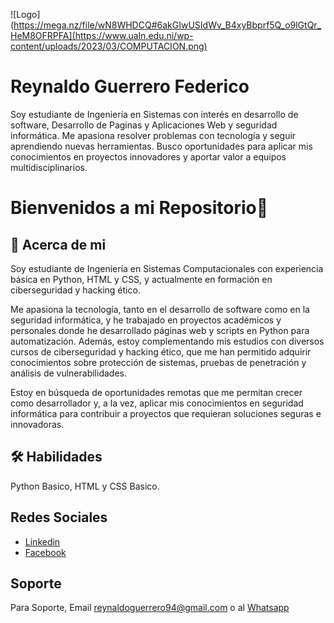
![Logo](https://mega.nz/file/wN8WHDCQ#6akGIwUSIdWv_B4xyBbprf5Q_o9lGtQr_HeM8OFRPFA](https://www.ualn.edu.ni/wp-content/uploads/2023/03/COMPUTACION.png)


# Reynaldo Guerrero Federico

Soy estudiante de Ingeniería en Sistemas con interés en desarrollo de software, Desarrollo de Paginas y Aplicaciones Web y seguridad informática. Me apasiona resolver problemas con tecnología y seguir aprendiendo nuevas herramientas. Busco oportunidades para aplicar mis conocimientos en proyectos innovadores y aportar valor a equipos multidisciplinarios.


# Bienvenidos a mi Repositorio👋


## 🚀 Acerca de mi 
Soy estudiante de Ingeniería en Sistemas Computacionales con experiencia básica en Python, HTML y CSS, y actualmente en formación en ciberseguridad y hacking ético.

Me apasiona la tecnología, tanto en el desarrollo de software como en la seguridad informática, y he trabajado en proyectos académicos y personales donde he desarrollado páginas web y scripts en Python para automatización. Además, estoy complementando mis estudios con diversos cursos de ciberseguridad y hacking ético, que me han permitido adquirir conocimientos sobre protección de sistemas, pruebas de penetración y análisis de vulnerabilidades.

Estoy en búsqueda de oportunidades remotas que me permitan crecer como desarrollador y, a la vez, aplicar mis conocimientos en seguridad informática para contribuir a proyectos que requieran soluciones seguras e innovadoras.


## 🛠 Habilidades
Python Basico, HTML y CSS Basico.


## Redes Sociales

 - [Linkedin](https://www.linkedin.com/in/reynaldo-guerrero-federico-6675851ba)
 - [Facebook](https://www.facebook.com/profile.php?id=100067391201250)



## Soporte

Para Soporte, Email reynaldoguerrero94@gmail.com o al [Whatsapp](https://wa.me/+18096760200?text=Saludos%20vengo%20desde%20Github%20y%20solicito%20soporte)

